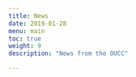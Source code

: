 ```yaml
---
title: News
date: 2019-01-28
menu: main 
toc: true
weight: 9
description: "News from the OUCC"

---
```


